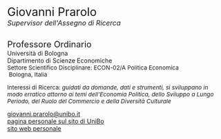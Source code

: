 <div class="indented" style="display: inline-block;"> <p> <span style="font-size: 20pt; color: var(--global-theme-color);"> Giovanni Prarolo </span> <br> <span style="font-size: 12pt; color: var(--global-theme-color);"> <i>Supervisor dell'Assegno di Ricerca</i> </span> </p> </div>

<span class="indented" style="font-size: 15pt;"> Professore Ordinario </span> <br> <span class="indented"> Università di Bologna </span> <br> <span class="indented"> Dipartimento di Scienze Economiche </span> <br> <span class="indented" style="font-size: 10pt; display: inline-block;"> Settore Scientifico Disciplinare: ECON-02/A Politica Economica </span> <br> <span class="indented" style="font-size: 10pt;"> <i class="fa-solid fa-location-dot"></i> &nbsp;Bologna, Italia</span>

<p class="indented" style="font-size: 10pt;"> Interessi di Ricerca: <i> guidati da domande, dati e strumenti, si sviluppano in modo erratico attorno ai temi dell'Economia Politica, dello Sviluppo a Lungo Periodo, del Ruolo del Commercio e della Diversità Culturale </i></p>

<div class="icon-link indented">
  <i class="fa-solid fa-envelope fa-fw"></i>
  <a href="mailto:giovanni.prarolo@unibo.it">giovanni.prarolo@unibo.it</a>
</div>

<div class="icon-link indented">
  <i class="fa-solid fa-building-columns fa-fw"></i>
  <a href="https://www.unibo.it/sitoweb/giovanni.prarolo/">pagina personale sul sito di UniBo</a>
</div>

<div class="icon-link indented">
  <i class="fa-solid fa-globe fa-fw"></i>
  <a href="https://sites.google.com/site/giovanniprarolo/">sito web personale</a>
</div>
